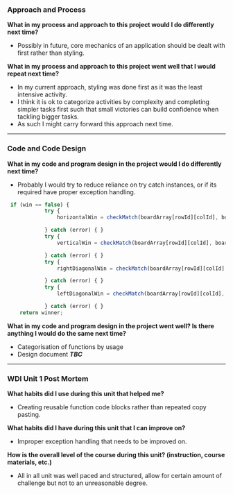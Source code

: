 ### Approach and Process
__What in my process and approach to this project would I do differently next time?__
* Possibly in future, core mechanics of an application should be dealt with first rather than styling.

__What in my process and approach to this project went well that I would repeat next time?__
* In my current approach, styling was done first as it was the least intensive activity. 
* I think it is ok to categorize activities by complexity and completing simpler tasks first such that small victories can build confidence when tackling bigger tasks.
* As such I might carry forward this approach next time.
--------------------------------------------------------------------------------------------------

### Code and Code Design
__What in my code and program design in the project would I do differently next time?__
* Probably I would try to reduce reliance on try catch instances, or if its required have proper exception handling.

```javascript
 if (win == false) {
            try {
                horizontalWin = checkMatch(boardArray[rowId][colId], boardArray[rowId][colId + 1], boardArray[rowId][colId + 2], boardArray[rowId][colId + 3]);

            } catch (error) { }
            try {
                verticalWin = checkMatch(boardArray[rowId][colId], boardArray[rowId + 1][colId], boardArray[rowId + 2][colId], boardArray[rowId + 3][colId]);

            } catch (error) { }
            try {
                rightDiagonalWin = checkMatch(boardArray[rowId][colId], boardArray[rowId + 1][colId + 1], boardArray[rowId + 2][colId + 2], boardArray[rowId + 3][colId + 3]);

            } catch (error) { }
            try {
                leftDiagonalWin = checkMatch(boardArray[rowId][colId], boardArray[rowId - 1][colId + 1], boardArray[rowId - 2][colId + 2], boardArray[rowId - 3][colId + 3]);

            } catch (error) { }
    return winner;
```
__What in my code and program design in the project went well? Is there anything I would do the same next time?__
* Categorisation of functions by usage
* Design document __*TBC*__
--------------------------------------------------------------------------------------------------

### WDI Unit 1 Post Mortem

__What habits did I use during this unit that helped me?__
* Creating reusable function code blocks rather than repeated copy pasting.

__What habits did I have during this unit that I can improve on?__
* Improper exception handling that needs to be improved on.

__How is the overall level of the course during this unit? (instruction, course materials, etc.)__
* All in all unit was well paced and structured, allow for certain amount of challenge but not to an unreasonable degree.
